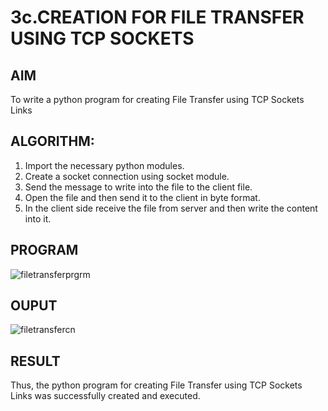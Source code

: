 # 3c.CREATION FOR FILE TRANSFER USING TCP SOCKETS
## AIM
To write a python program for creating File Transfer using TCP Sockets Links
## ALGORITHM:
1. Import the necessary python modules.
2. Create a socket connection using socket module.
3. Send the message to write into the file to the client file.
4. Open the file and then send it to the client in byte format.
5. In the client side receive the file from server and then write the content into it.
## PROGRAM
![filetransferprgrm](https://github.com/user-attachments/assets/da84ddd6-49bc-40cc-b49f-269976ec3b06)


## OUPUT
![filetransfercn](https://github.com/user-attachments/assets/7fa4c381-0593-4258-9e29-c655880b358e)

## RESULT
Thus, the python program for creating File Transfer using TCP Sockets Links was 
successfully created and executed.
